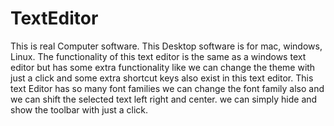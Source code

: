 # TextEditor
This is real Computer software. This Desktop software is for mac, windows, Linux.
The functionality of this text editor is the same as a windows text editor but has some extra functionality 
      like we can change the theme with just a click and some extra shortcut keys also exist in this text editor.
      This text Editor has so many font families we can change the font family also and we can shift the selected text left right and center.
      we can simply hide and show the toolbar with just a click.
  
